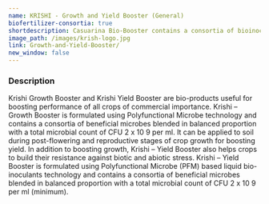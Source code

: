 ```yaml
---
name: KRISHI - Growth and Yield Booster (General)
biofertilizer-consortia: true
shortdescription: Casuarina Bio-Booster contains a consortia of bioinoculants
image_path: /images/krish-logo.jpg
link: Growth-and-Yield-Booster/
new_window: false
---
```

### Description
Krishi Growth Booster and Krishi Yield Booster are bio-products useful for boosting
performance of all crops of commercial importance.
Krishi – Growth Booster is formulated using Polyfunctional Microbe technology and
contains a consortia of beneficial microbes blended in balanced proportion with a total
microbial count of CFU 2 x 10 9 per ml.
It can be applied to soil during post-flowering and reproductive stages of crop growth for
boosting yield. In addition to boosting growth, Krishi – Yield Booster also helps crops to
build their resistance against biotic and abiotic stress. Krishi – Yield Booster is formulated
using Polyfunctional Microbe (PFM) based liquid bio-inoculants technology and contains
a consortia of beneficial microbes blended in balanced proportion with a total microbial
count of CFU 2 x 10 9 per ml (minimum).
